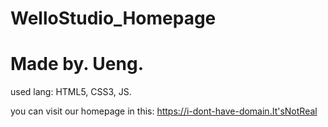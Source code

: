 # WelloStudio_Homepage
# Made by. Ueng.

used lang: HTML5, CSS3, JS.

you can visit our homepage in this:
https://i-dont-have-domain.It'sNotReal
